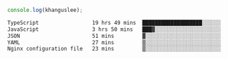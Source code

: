 ```js
console.log(khanguslee);
```

<!--START_SECTION:waka-->

```txt
TypeScript                 19 hrs 49 mins  ███████████████████░░░░░░   76.22 %
JavaScript                 3 hrs 50 mins   ███▓░░░░░░░░░░░░░░░░░░░░░   14.77 %
JSON                       51 mins         ▓░░░░░░░░░░░░░░░░░░░░░░░░   03.28 %
YAML                       27 mins         ▒░░░░░░░░░░░░░░░░░░░░░░░░   01.79 %
Nginx configuration file   23 mins         ▒░░░░░░░░░░░░░░░░░░░░░░░░   01.51 %
```

<!--END_SECTION:waka-->

<!--
**khanguslee/khanguslee** is a ✨ _special_ ✨ repository because its `README.md` (this file) appears on your GitHub profile.

Here are some ideas to get you started:

- 🔭 I’m currently working on ...
- 🌱 I’m currently learning ...
- 👯 I’m looking to collaborate on ...
- 🤔 I’m looking for help with ...
- 💬 Ask me about ...
- 📫 How to reach me: ...
- 😄 Pronouns: ...
- ⚡ Fun fact: ...
-->
